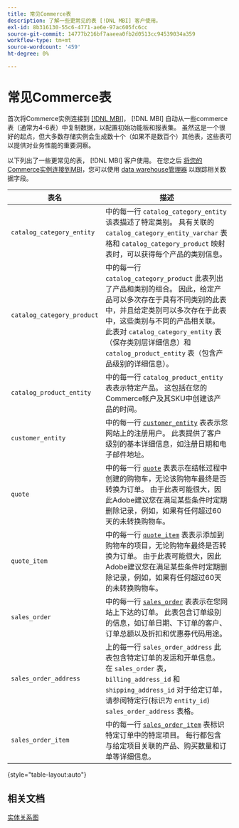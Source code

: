 ```yaml
---
title: 常见Commerce表
description: 了解一些更常见的表 [!DNL MBI] 客户使用。
exl-id: 8b316130-55c6-4771-ae6e-97ac605fc6cc
source-git-commit: 14777b216bf7aaeea0fb2d0513cc94539034a359
workflow-type: tm+mt
source-wordcount: '459'
ht-degree: 0%

---
```


# 常见Commerce表

首次将Commerce实例连接到 [[!DNL MBI]](../importing-data/integrations/magento.md)， [!DNL MBI] 自动从一些commerce表（通常为4-6表）中复制数据，以配置初始功能板和报表集。 虽然这是一个很好的起点，但大多数存储实例会生成数十个（如果不是数百个）其他表，这些表可以提供对业务性能的重要洞察。

以下列出了一些更常见的表， [!DNL MBI] 客户使用。 在您之后 [将您的Commerce实例连接到MBI](../../data-analyst/importing-data/integrations/magento.md)，您可以使用 [data warehouse管理器](../../data-analyst/data-warehouse-mgr/tour-dwm.md) 以跟踪相关数据字段。

| 表名 | 描述 |
|---|---|
| `catalog_category_entity` | 中的每一行 `catalog_category_entity` 该表描述了特定类别。 具有关联的 `catalog_category_entity_varchar` 表格和 `catalog_category_product` 映射表时，可以获得每个产品的类别信息。 |
| `catalog_category_product` | 中的每一行 `catalog_category_product` 此表列出了产品和类别的组合。 因此，给定产品可以多次存在于具有不同类别的此表中，并且给定类别可以多次存在于此表中，这些类别与不同的产品相关联。 此表对 `catalog_category_entity` 表（保存类别层详细信息）和 `catalog_product_entity` 表（包含产品级别的详细信息）。 |
| `catalog_product_entity` | 中的每一行 `catalog_product_entity` 表表示特定产品。 这包括在您的Commerce帐户及其SKU中创建该产品的时间。 |
| `customer_entity` | 中的每一行 [`customer_entity`](../data-warehouse-mgr/cust-ent-table.md) 表表示您网站上的注册用户。 此表提供了客户级别的基本详细信息，如注册日期和电子邮件地址。 |
| `quote` | 中的每一行 [`quote`](../data-warehouse-mgr/sales-flat-quote-table.md) 表表示在结帐过程中创建的购物车，无论该购物车最终是否转换为订单。 由于此表可能很大，因此Adobe建议您在满足某些条件时定期删除记录，例如，如果有任何超过60天的未转换购物车。 |
| `quote_item` | 中的每一行 [`quote_item`](../data-warehouse-mgr/sales-flat-quote-item-table.md) 表表示添加到购物车的项目，无论购物车最终是否转换为订单。 由于此表可能很大，因此Adobe建议您在满足某些条件时定期删除记录，例如，如果有任何超过60天的未转换购物车。 |
| `sales_order` | 中的每一行 [`sales_order`](../data-warehouse-mgr/sales-flat-order-table.md) 表表示在您网站上下达的订单。 此表包含订单级别的信息，如订单日期、下订单的客户、订单总额以及折扣和优惠券代码用途。 |
| `sales_order_address` | 上的每一行 `sales_order_address` 此表包含特定订单的发运和开单信息。 在 `sales_order` 表， `billing_address_id` 和 `shipping_address_id` 对于给定订单，请参阅特定行(标识为 `entity_id`) `sales_order_address` 表格。 |
| `sales_order_item` | 中的每一行 [`sales_order_item`](../data-warehouse-mgr/sales-flat-quote-item-table.md) 表标识特定订单中的特定项目。 每行都包含与给定项目关联的产品、购买数量和订单等详细信息。 |

{style="table-layout:auto"}

## 相关文档

[实体关系图](../data-warehouse-mgr/entity-rel-diag.md)
